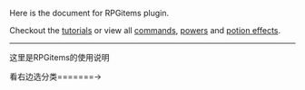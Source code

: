 Here is the document for RPGitems plugin.

Checkout the [tutorials](https://github.com/NyaaCat/RPGitems-reloaded/wiki/Tutorials) or view all [commands](https://github.com/NyaaCat/RPGitems-reloaded/wiki/Commands), [powers](https://github.com/NyaaCat/RPGitems-reloaded/wiki/Powers) and [potion effects](https://github.com/NyaaCat/RPGitems-reloaded/wiki/Potion-Effects).



***

这里是RPGitems的使用说明

看右边选分类=======→